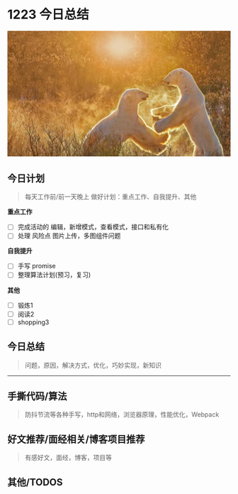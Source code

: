 
# 1223 今日总结

![](./bg-imgs/1223.jpg)


## 今日计划
> 每天工作前/前一天晚上 做好计划：重点工作、自我提升、其他

**重点工作**

- [ ] 完成活动的 编辑，新增模式，查看模式，接口和私有化
- [ ] 处理 风险点 图片上传，多图组件问题

**自我提升**

- [ ] 手写 promise
- [ ] 整理算法计划(预习，复习)

**其他**

- [ ] 锻炼1
- [ ] 阅读2
- [ ] shopping3

## 今日总结
> 问题，原因，解决方式，优化，巧妙实现，新知识



---



## 手撕代码/算法
> 防抖节流等各种手写，http和网络，浏览器原理，性能优化，Webpack


## 好文推荐/面经相关/博客项目推荐
> 有感好文，面经，博客，项目等


## 其他/TODOS